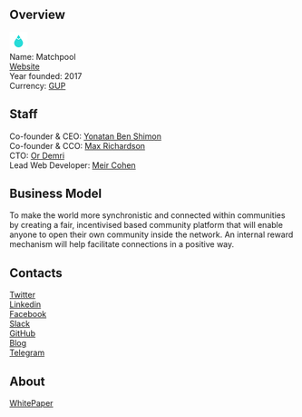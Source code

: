 ## Overview
![logo](../projects/logo/matchpool.png)  
Name: Matchpool  
[Website](https://matchpool.co/)  
Year founded: 2017  
Currency: [GUP](https://coinmarketcap.com/currencies/guppy/)  
## Staff
Co-founder & CEO: [Yonatan Ben Shimon](../people/yonatan_ben_shimon.md)  
Co-founder & CCO: [Max Richardson](../people/max_richardson.md)  
CTO: [Or Demri](../people/or_demri.md)  
Lead Web Developer: [Meir Cohen](../people/meir_cohen.md)
## Business Model
To make the world more synchronistic and connected within communities by creating a fair, incentivised based community platform that will enable anyone to open their own community inside the network. An internal reward mechanism will help facilitate connections in a positive way.
## Contacts  
[Twitter](https://twitter.com/matchpool)  
[Linkedin](https://www.linkedin.com/company/11044252/)  
[Facebook](https://www.facebook.com/matchpoolhq)  
[Slack](https://matchpool.signup.team/)  
[GitHub](https://github.com/matchpool)  
[Blog](https://medium.com/@matchpool)  
[Telegram](https://t.me/matchpool)
## About  
[WhitePaper](https://matchpool.co/wp-content/uploads/2016/12/Matchpool_Whitepaper_140117.pdf)  
